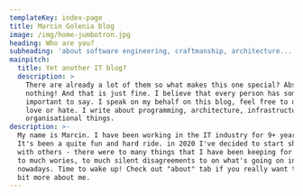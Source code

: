 ```yaml
---
templateKey: index-page
title: Marcin Golenia blog
image: /img/home-jumbotron.jpg
heading: Who are you?
subheading: 'about software engineering, craftmanship, architecture...'
mainpitch:
  title: Yet another IT blog?
  description: >
    There are already a lot of them so what makes this one special? Absolutely
    nothing! And that is just fine. I believe that every person has something
    important to say. I speak on my behalf on this blog, feel free to quote,
    love or hate. I write about programming, architecture, infrastructure and
    organisational things. 
description: >-
  My name is Marcin. I have been working in the IT industry for 9+ years now.
  It's been a quite fun and hard ride. in 2020 I've decided to start sharing
  with others - there were to many things that I have been keeping for myself,
  to much wories, to much silent disagreements to on what's going on in the IT
  nowadays. Time to wake up! Check out "about" tab if you really want to know a
  bit more about me.
---
```


